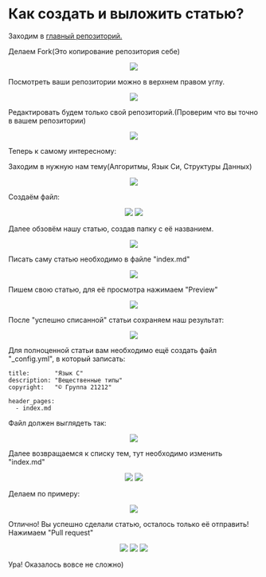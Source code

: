 # Как создать и выложить статью?
Заходим в [главный репозиторий.](https://github.com/lupusomniator/21212-theory)

Делаем Fork(Это копирование репозитория себе)
<p align="center">
<img src="images/tut1.png ">
</p>
Посмотреть ваши репозитории можно в верхнем правом углу.
<p align="center">
<img src="images/tut2.png ">
</p>
Редактировать будем только свой репозиторий.(Проверим что вы точно в вашем репозитории)
<p align="center">
<img src="images/tut3.png ">
</p>
Теперь к самому интересному:

Заходим в нужную нам тему(Алгоритмы, Язык Си, Структуры Данных)
<p align="center">
<img src="images/tut4.png ">
</p>
Создаём файл:
<p align="center">
<img src="images/tut5.png ">
<img src="images/tut6.png ">
</p>
Далее обзовём нашу статью, создав папку с её названием.
<p align="center">
<img src="images/tut7.png ">
</p>
Писать саму статью необходимо в файле "index.md"
<p align="center">
<img src="images/tut8.png ">
</p>
Пишем свою статью, для её просмотра нажимаем "Preview"
<p align="center">
<img src="images/tut9.png ">
</p>
После "успешно списанной" статьи сохраняем наш результат:
<p align="center">
<img src="images/tut10.png ">
</p>
Для полноценной статьи вам необходимо ещё создать файл "_config.yml", в который записать:

``` 
title:       "Язык C"
description: "Вещественные типы"
copyright:   "© Группа 21212"

header_pages:
  - index.md
```

Файл должен выглядеть так:
<p align="center">
<img src="images/tut11.png ">
</p>
Далее возвращаемся к списку тем, тут необходимо изменить "index.md"
<p align="center">
<img src="images/tut12.png ">
<img src="images/tut13.png ">
</p>
Делаем по примеру:
<p align="center">
<img src="images/tut14.png ">
</p>
Отлично! Вы успешно сделали статью, осталось только её отправить! Нажимаем "Pull request"
<p align="center">
<img src="images/tut15.png ">
  <img src="images/tut16.png ">
  <img src="images/tut17.png ">
</p>
Ура! Оказалось вовсе не сложно)
